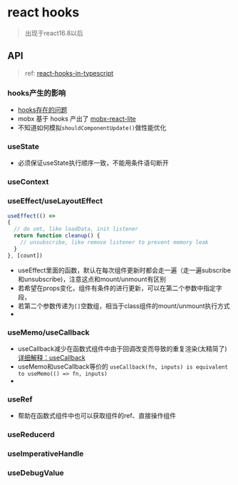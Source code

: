 # react hooks
> 出现于react16.8以后
## API
> ref: [react-hooks-in-typescript](https://medium.com/@jrwebdev/react-hooks-in-typescript-88fce7001d0d)

### hooks产生的影响
- [hooks存在的问题](https://overreacted.io/zh-hans/why-do-hooks-rely-on-call-order/)
- mobx 基于 hooks 产出了 [mobx-react-lite](https://github.com/mobxjs/mobx-react-lite)
- 不知道如何模拟`shouldComponentUpdate()`做性能优化

### useState
- 必须保证useState执行顺序一致，不能用条件语句断开
### useContext
### useEffect/useLayoutEffect
```jsx harmony
useEffect(() =>
{
  // do smt, like loadData, init listener
  return function cleanup() {
    // unsubscribe, like remove listener to prevent memory leak
  }
}, [count])
```
- useEffect里面的函数，默认在每次组件更新时都会走一遍（走一遍subscribe和unsubscribe)，注意这点和mount/unmount有区别
- 若希望在props变化，组件有条件的进行更新，可以在第二个参数中指定字段，
- 若第二个参数传递为`[]`空数组，相当于class组件的mount/unmount执行方式
- 
### useMemo/useCallback
- useCallback减少在函数式组件中由于回调改变而导致的重复渲染(太精简了) [详细解释：useCallback](https://github.com/happylindz/blog/issues/19)
- useMemo和useCallback等价的 `useCallback(fn, inputs) is equivalent to useMemo(() => fn, inputs)`
- 
### useRef
- 帮助在函数式组件中也可以获取组件的ref、直接操作组件
### useReducerd
### useImperativeHandle
### useDebugValue

